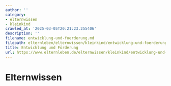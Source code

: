 ```yaml
---
author: ''
category:
- elternwissen
- kleinkind
crawled_at: '2025-03-05T20:21:23.255406'
description: ''
filename: entwicklung-und-foerderung.md
filepath: elternleben/elternwissen/kleinkind/entwicklung-und-foerderung.md
title: Entwicklung und Förderung
url: https://www.elternleben.de/elternwissen/kleinkind/entwicklung-und-foerderung/
---
```


#  Elternwissen

